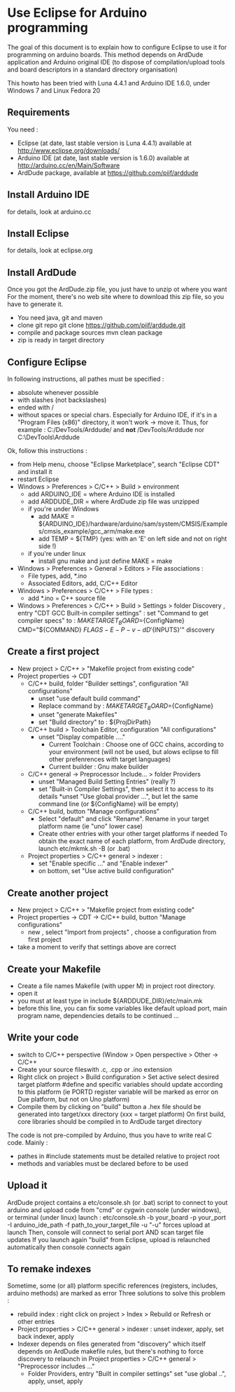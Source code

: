 Use Eclipse for Arduino programming
=====

The goal of this document is to explain how to configure Eclipse to use it for programming on arduino boards.
This method depends on ArdDude application and Arduino original IDE (to dispose of compilation/upload tools and board descriptors in a standard directory organisation)

This howto has been tried with Luna 4.4.1 and Arduino IDE 1.6.0, under Windows 7 and Linux Fedora 20

Requirements
-----

You need :
* Eclipse (at date, last stable version is Luna 4.4.1) available at http://www.eclipse.org/downloads/
* Arduino IDE  (at date, last stable version is 1.6.0) available at http://arduino.cc/en/Main/Software
* ArdDude package, available at https://github.com/piif/arddude

Install Arduino IDE
--
for details, look at arduino.cc

Install Eclipse
--
for details, look at eclipse.org

Install ArdDude
--

Once you got the ArdDude.zip file, you just have to unzip ot where you want
For the moment, there's no web site where to download this zip file, so you have to generate it.
* You need java, git and maven
* clone git repo
  git clone https://github.com/piif/arddude.git
* compile and package sources
  mvn clean package
* zip is ready in target directory

Configure Eclipse
--

In following instructions, all pathes must be specified :
* absolute whenever possible
* with slashes (not backslashes)
* ended with /
* without spaces or special chars. Especially for Arduino IDE, if it's in a "Program Files (x86)" directory, it won't work -> move it.
Thus, for example : C:/DevTools/Arddude/ and **not** /DevTools/Arddude nor C:\DevTools\Arddude

Ok, follow this instructions :
* from Help menu, choose "Eclipse Marketplace", search "Eclipse CDT" and install it
* restart Eclipse
* Windows > Preferences >  C/C++ > Build > environment
	* add ARDUINO_IDE = where Arduino IDE is installed
	* add ARDDUDE_DIR = where ArdDude zip file was unzipped
	* if you're under Windows
	  * add MAKE = ${ARDUINO_IDE}/hardware/arduino/sam/system/CMSIS/Examples/cmsis_example/gcc_arm/make.exe
	  * add TEMP = ${TMP} (yes: with an 'E' on left side and not on right side !)
	* if you're under linux
	  * install gnu make and just define MAKE = make
* Windows > Preferences > General > Editors > File associations :
	* File types, add, *.ino
	* Associated Editors, add, C/C++ Editor
* Windows > Preferences > C/C++ > File types :
	* add *.ino =  C++ source file
* Windows > Preferences > C/C++ >  Build > Settings > folder Discovery , entry "CDT GCC Built-in compiler settings" :
	set "Command to get compiler specs" to :
	${MAKE} TARGET_BOARD=${ConfigName} CMD="${COMMAND} ${FLAGS} -E -P -v -dD '${INPUTS}'" discovery

Create a first project
--

* New project > C/C++ > "Makefile project from existing code"
* Project properties -> CDT
	* C/C++ build, folder "Builder settings", configuration "All configurations"
		* unset "use default build command"
		* Replace command by : ${MAKE} TARGET_BOARD=${ConfigName}
		* unset "generate Makefiles"
		* set "Build directory" to : ${ProjDirPath}
	* C/C++ build > Toolchain Editor, configuration "All configurations"
		* unset "Display compatible …."
			* Current Toolchain : Choose one of GCC chains, according to your environment
			  (will not be used, but alows eclipse to fill other prefenrences with target languages)
			* Current builder : Gnu make builder
	* C/C++ general -> Preprocessor Include... > folder Providers
		* unset "Managed Build Setting Entries" (really ?)
		* set "Built-in Compiler Settings", then select it to access to its details
		*unset "Use global provider ...", but let the same command line (or ${ConfigName} will be empty)
	* C/C++ build, button "Manage configurations"
		* Select "default" and click "Rename". Rename in your target platform name (ie "uno" lower case)
		* Create other entries with your other target platforms if needed
		  To obtain the exact name of each platform, from ArdDude directory, launch etc/mkmk.sh -B (or .bat)
	* Project properties > C/C++ general > indexer :
		* set "Enable specific ..." and "Enable indexer"
		* on bottom, set "Use active build configuration"

Create another project
--
* New project > C/C++ > "Makefile project from existing code"
* Project properties -> CDT -> C/C++ build, button "Manage configurations"
  * new , select "Import from projects" , choose a configuration from first project
* take a moment to verify that settings above are correct

Create your Makefile
--
* Create a file names Makefile (with upper M) in project root directory.
* open it
* you must at least type in
  include ${ARDDUDE_DIR}/etc/main.mk
* before this line, you can fix some variables like default upload port, main program name, dependencies
  details to be continued ...

Write your code
--
* switch to C/C++ perspective (Window > Open perspective > Other -> C/C++
* Create your source fileswith .c, .cpp or .ino extension
* Right click on project > Build configuration > Set active
  select desired target platform 
  #define and specific variables should update according to this platform
  (ie PORTD register variable will be marked as error on Due platform, but not on Uno platform) 
* Compile them by clicking on "build" button
  a .hex file should be generated into target/xxx directory (xxx = target platform)
  On first build, core libraries should be compiled in to ArdDude target directory

The code is not pre-compiled by Arduino, thus you have to write real C code. Mainly :
- pathes in #include statements must be detailed relative to project root
- methods and variables must be declared before to be used
 
Upload it
--	
ArdDude project contains a etc/console.sh (or .bat) script to connect to yout arduino and upload code
from "cmd" or cygwin console (under windows), or terminal (under linux) launch :
	etc/console.sh -b your_board -p your_port -I arduino_ide_path -f path_to_your_target_file -u
"-u" forces upload at launch
Then, console will connect to serial port AND scan target file updates
If you launch again "build" from Eclipse, upload is relaunched automatically then console connects again

To remake indexes
--
Sometime, some (or all) platform specific references (registers, includes, arduino methods) are marked as error
Three solutions to solve this problem :
* rebuild index : right click on project > Index > Rebuild or Refresh or other entries
* Project properties > C/C++ general > indexer :
	unset indexer, apply, set back indexer, apply
* Indexer depends on files generated from "discovery" which itself depends on ArdDude makefile rules, but there's nothing to force discovery to relaunch
	in Project properties > C/C++ general > "Preprocessor includes ..."
	* Folder Providers, entry "Built in compiler settings"
		set  "use global ..", apply, unset, apply


